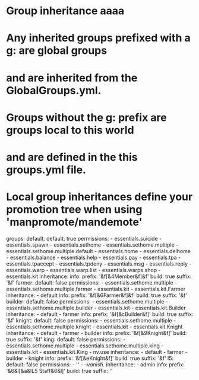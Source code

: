 # Group inheritance aaaa
#
# Any inherited groups prefixed with a g: are global groups
# and are inherited from the GlobalGroups.yml.
#
# Groups without the g: prefix are groups local to this world
# and are defined in the this groups.yml file.
#
# Local group inheritances define your promotion tree when using 'manpromote/mandemote'

groups:
  default:
    default: true
    permissions:
    - essentials.suicide
    - essentials.spawn
    - essentials.sethome
    - essentials.sethome.multiple
    - essentials.sethome.multiple.default
    - essentials.home
    - essentials.delhome
    - essentials.balance
    - essentials.help
    - essentials.pay
    - essentials.tpa
    - essentials.tpaccept
    - essentials.tpdeny
    - essentials.msg
    - essentials.reply
    - essentials.warp
    - essentials.warp.list
    - essentials.warps.shop
    - essentials.kit
    inheritance:
    info:
      prefix: '&f[&4Member&f]&f'
      build: true
      suffix: '&f'
  farmer:
    default: false
    permissions:
    - essentials.sethome.multiple
    - essentials.sethome.multiple.farmer
    - essentials.kit
    - essentials.kit.Farmer
    inheritance:
    - default
    info:
      prefix: '&f[&6Farmer&f]&f'
      build: true
      suffix: '&f'
  builder:
    default: false
    permissions:
    - essentials.sethome.multiple
    - essentials.sethome.multiple.builder
    - essentials.kit
    - essentials.kit.Builder
    inheritance:
    - default
    - farmer
    info:
      prefix: '&f[&cBuilder&f]'
      build: true
      suffix: '&f'
  knight:
    default: false
    permissions:
    - essentials.sethome.multiple
    - essentials.sethome.multiple.knight
    - essentials.kit
    - essentials.kit.Knight
    inheritance:
    - default
    - farmer
    - builder
    info:
      prefix: '&f[&9Knight&f]'
      build: true
      suffix: '&f'
  king:
    default: false
    permissions:
    - essentials.sethome.multiple
    - essentials.sethome.multiple.king
    - essentials.kit
    - essentials.kit.King
    - nv.use
    inheritance:
    - default
    - farmer
    - builder
    - knight
    info:
      prefix: '&f[&eKnight&f]'
      build: true
      suffix: '&f'
  l5:
    default: false
    permissions:
    - '*'
    - -vanish.*
    inheritance:
    - admin
    info:
      prefix: '&6&l[&a&lL5 Staff&6&l]'
      build: true
      suffix: ''

